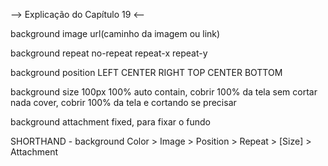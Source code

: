 --> Explicação do Capítulo 19 <--

background image
url(caminho da imagem ou link)

background repeat
no-repeat
repeat-x
repeat-y

background position
LEFT CENTER RIGHT
TOP CENTER BOTTOM

background size
100px
100%
auto
contain, cobrir 100% da tela sem cortar nada
cover, cobrir 100% da tela e cortando se precisar

background attachment
fixed, para fixar o fundo

SHORTHAND - background
Color > Image > Position > Repeat > [Size] > Attachment
